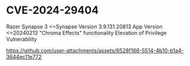 # CVE-2024-29404

Razer Synapse 3 <=Synapse Version 3.9.131.20813 App Version <=20240213 "Chroma Effects" functionality Elevation of Privilege Vulnerability


https://github.com/user-attachments/assets/6528f166-5514-4b10-b1a4-3644ec11e772

